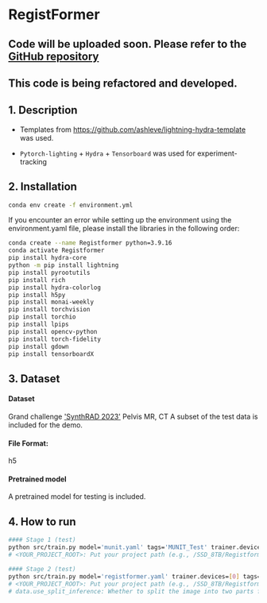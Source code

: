 # RegistFormer 
## Code will be uploaded soon. Please refer to the [GitHub repository](https://github.com/danny4159/RegistFormer_develop)

## This code is being refactored and developed.

## 1. Description

- Templates from https://github.com/ashleve/lightning-hydra-template was used.

- `Pytorch-lighting` + `Hydra` + `Tensorboard` was used for experiment-tracking


## 2. Installation

```bash
conda env create -f environment.yml
```

If you encounter an error while setting up the environment using the environment.yaml file, please install the libraries in the following order:
```bash
conda create --name Registformer python=3.9.16
conda activate Registformer
pip install hydra-core
python -m pip install lightning
pip install pyrootutils
pip install rich
pip install hydra-colorlog
pip install h5py
pip install monai-weekly
pip install torchvision
pip install torchio
pip install lpips
pip install opencv-python
pip install torch-fidelity
pip install gdown
pip install tensorboardX
```

## 3. Dataset
#### Dataset 
Grand challenge ['SynthRAD 2023'](https://synthrad2023.grand-challenge.org/) Pelvis MR, CT
A subset of the test data is included for the demo.

#### File Format: 
h5

#### Pretrained model
A pretrained model for testing is included.

## 4. How to run

```bash
#### Stage 1 (test)
python src/train.py model='munit.yaml' tags='MUNIT_Test' trainer.devices=[0] train=False ckpt_path='<YOUR_PROJECT_PATH>/pretrained/synthesis/munit_synthesis_epoch98.ckpt'
# <YOUR_PROJECT_ROOT>: Put your project path (e.g., /SSD_8TB/Registformer)
```

```bash
#### Stage 2 (test)
python src/train.py model='registformer.yaml' trainer.devices=[0] tags='Registformer_MrCtPelvis_MUNIT_Test' data.use_split_inference=true train=False ckpt_path='<YOUR_PROJECT_ROOT>/pretrained/proposed/proposed_weight.ckpt'
# <YOUR_PROJECT_ROOT>: Put your project path (e.g., /SSD_8TB/Registformer)
# data.use_split_inference: Whether to split the image into two parts for inference. Set to False if memory is sufficient.
```
